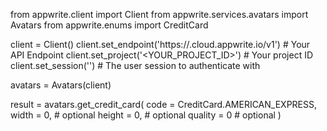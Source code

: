 from appwrite.client import Client
from appwrite.services.avatars import Avatars
from appwrite.enums import CreditCard

client = Client()
client.set_endpoint('https://<REGION>.cloud.appwrite.io/v1') # Your API Endpoint
client.set_project('<YOUR_PROJECT_ID>') # Your project ID
client.set_session('') # The user session to authenticate with

avatars = Avatars(client)

result = avatars.get_credit_card(
    code = CreditCard.AMERICAN_EXPRESS,
    width = 0, # optional
    height = 0, # optional
    quality = 0 # optional
)
